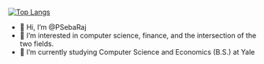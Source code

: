 [![Top Langs](https://github-readme-stats.vercel.app/api/top-langs/?username=psebaraj&layout=compact&langs_count=6&theme=gruvbox)](https://github.com/psebaraj/github-readme-stats)

- 👋 Hi, I’m @PSebaRaj
- 👀 I’m interested in computer science, finance, and the intersection of the two fields.
- 🌱 I’m currently studying Computer Science and Economics (B.S.) at Yale

<!---
PSebaRaj/PSebaRaj is a ✨ special ✨ repository because its `README.md` (this file) appears on your GitHub profile.
You can click the Preview link to take a look at your changes.
--->
